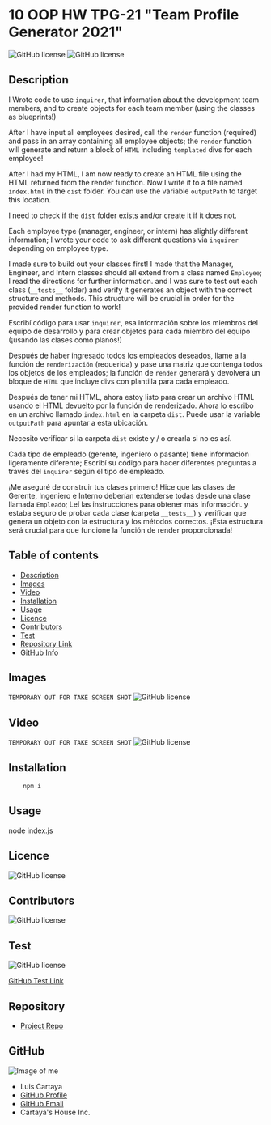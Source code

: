 
# **10 OOP HW TPG-21 "Team Profile Generator 2021"**

![GitHub license](https://img.shields.io/badge/Made%20by-%40cartaya1-orange)
![GitHub license](https://img.shields.io/badge/license-MIT-blue.svg)

## Description

I Wrote code to use `inquirer`, that information about the development team members, and to create objects for each team member (using the classes as blueprints!)

After I have input all employees desired, call the `render` function (required) and pass in an array containing all employee objects; the `render` function will generate and return a block of `HTML` including `templated` divs for each employee!

After I had my HTML, I am now ready to create an HTML file using the HTML returned from the render function. Now I write it to a file named `index.html` in the `dist` folder. You can use the variable `outputPath` to target this location.

I need to check if the `dist` folder exists and/or create it if it does not.

Each employee type (manager, engineer, or intern) has slightly different information; I wrote your code to ask different questions via `inquirer` depending on employee type.

I made sure to build out your classes first! I made that the Manager, Engineer, and Intern classes should all extend from a class named `Employee`; I read the directions for further information. and I was sure to test out each class (`__tests__` folder) and verify it generates an object with the correct structure and methods. This structure will be crucial in order for the provided render function to work!


Escribí código para usar `inquirer`, esa información sobre los miembros del equipo de desarrollo y para crear objetos para cada miembro del equipo (¡usando las clases como planos!)

Después de haber ingresado todos los empleados deseados, llame a la función de `renderización` (requerida) y pase una matriz que contenga todos los objetos de los empleados; la función de `render` generará y devolverá un bloque de `HTML` que incluye divs con plantilla para cada empleado.

Después de tener mi HTML, ahora estoy listo para crear un archivo HTML usando el HTML devuelto por la función de renderizado. Ahora lo escribo en un archivo llamado `index.html` en la carpeta `dist`. Puede usar la variable `outputPath` para apuntar a esta ubicación.

Necesito verificar si la carpeta `dist` existe y / o crearla si no es así.

Cada tipo de empleado (gerente, ingeniero o pasante) tiene información ligeramente diferente; Escribí su código para hacer diferentes preguntas a través del `inquirer` según el tipo de empleado.

¡Me aseguré de construir tus clases primero! Hice que las clases de Gerente, Ingeniero e Interno deberían extenderse todas desde una clase llamada `Empleado`; Leí las instrucciones para obtener más información. y estaba seguro de probar cada clase (carpeta `__tests__`) y verificar que genera un objeto con la estructura y los métodos correctos. ¡Esta estructura será crucial para que funcione la función de render proporcionada!

## Table of contents

- [Description](#Description)
- [Images](#Images)
- [Video](#Video)
- [Installation](#Installation)
- [Usage](#Usage)
- [Licence](#Licence)
- [Contributors](#Contributors)
- [Test](#Test)
- [Repository Link](#Repository)
- [GitHub Info](#GitHub) 


## Images 

`TEMPORARY OUT FOR TAKE SCREEN SHOT`
![GitHub license](./dist/screen.png)

## Video

`TEMPORARY OUT FOR TAKE SCREEN SHOT`
![GitHub license](./dist/shortvideo.gif)


## Installation

        npm i

## Usage

node index.js

## Licence

![GitHub license](https://img.shields.io/badge/license-MIT-blue.svg)

## Contributors

![GitHub license](https://img.shields.io/badge/Made%20by-%40cartaya1-orange)

## Test

![GitHub license](https://img.shields.io/badge/test-100%25-success)

[GitHub Test Link](https://cartaya1.github.io/TPG-21/)


## Repository

- [Project Repo](https://github.com/cartaya1/RTPG-21)

## GitHub

![Image of me](https://avatars.githubusercontent.com/u/85638758?v=4)
- Luis Cartaya
- [GitHub Profile](https://github.com/cartaya1)
- [GitHub Email](cartaya1@msn.com)
- Cartaya's House Inc.
